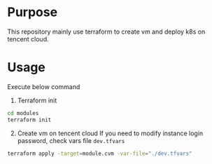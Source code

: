 # Purpose
This repository mainly use terraform to create vm and deploy k8s on tencent cloud.

# Usage
Execute below command
1. Terraform init
```bash
cd modules
terraform init
```

2. Create vm on tencent cloud
If you need to modify instance login password, check vars file `dev.tfvars`
```bash
terraform apply -target=module.cvm -var-file="./dev.tfvars"
```